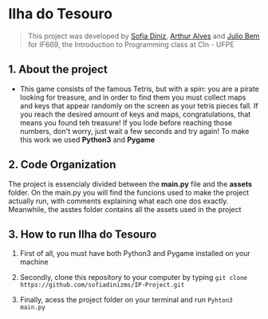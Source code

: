 # Ilha do Tesouro
> This project was developed by [Sofia Diniz](https://github.com/sofiadinizms), [Arthur Alves](https://github.com/ArthurLuis) and [Julio Bem](https://github.com/JulioBem) for IF669, the Introduction to Programming class at CIn - UFPE

## 1. About the project
- This game consists of the famous Tetris, but with a spin: you are a pirate looking for treasure, and in order to find them you must collect maps and keys that appear randomly on the screen as your tetris pieces fall. If you reach the desired amount of keys and maps, congratulations, that means you found teh treasure! If you lode before reaching those numbers, don't worry, just wait a few seconds and try again! To make this work we used **Python3**  and **Pygame** 

## 2. Code Organization
The project is essencialy divided between the **main.py** file and the **assets** folder. On the main.py you will find the funcions used to make the project actually run, with comments explaining what each one dos exactly. Meanwhile, the asstes folder contains all the assets used in the project


## 3. How to run Ilha do Tesouro
1. First of all, you must have both Python3 and Pygame installed on your machine

2. Secondly,  clone this repository to your computer by typing 
 `
 git clone https://github.com/sofiadinizms/IP-Project.git
 `
2. Finally, acess the project folder on your terminal and run `Pyhton3 main.py`
